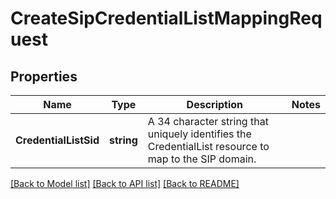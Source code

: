 # CreateSipCredentialListMappingRequest

## Properties

Name | Type | Description | Notes
------------ | ------------- | ------------- | -------------
**CredentialListSid** | **string** | A 34 character string that uniquely identifies the CredentialList resource to map to the SIP domain. | 

[[Back to Model list]](../README.md#documentation-for-models) [[Back to API list]](../README.md#documentation-for-api-endpoints) [[Back to README]](../README.md)


